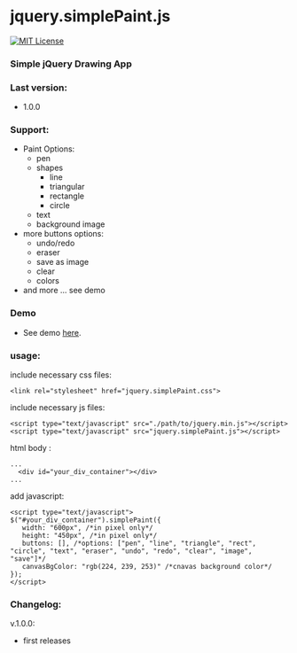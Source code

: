 jquery.simplePaint.js
==========
[![MIT License][license-image]][license-url]

[license-image]: http://img.shields.io/badge/license-MIT-blue.svg?style=flat
[license-url]: LICENSE

### Simple jQuery Drawing App

### Last version:
* 1.0.0

### Support:
* Paint Options:
  - pen
  - shapes
    - line
    - triangular
    - rectangle
    - circle
   - text
   - background image
 * more buttons options:
   - undo/redo
   - eraser
   - save as image
   - clear
   - colors
 * and more ... see demo

### Demo
* See demo <a href="http://meshesha.js.org/simplePaint/" target="_blank">here</a>.

###  usage:
 include necessary css files:
 ```
<link rel="stylesheet" href="jquery.simplePaint.css">
```
 include necessary js files:
 ```
<script type="text/javascript" src="./path/to/jquery.min.js"></script>
<script type="text/javascript" src="jquery.simplePaint.js"></script>
 ```
 html body :
 ```
 ...
   <div id="your_div_container"></div>
 ...
 ```
 add javascript:
 ```
<script type="text/javascript">
 $("#your_div_container").simplePaint({
    width: "600px", /*in pixel only*/
    height: "450px", /*in pixel only*/
    buttons: [], /*options: ["pen", "line", "triangle", "rect", "circle", "text", "eraser", "undo", "redo", "clear", "image", "save"]*/
    canvasBgColor: "rgb(224, 239, 253)" /*cnavas background color*/
 });
</script>
 ``` 

 
###  Changelog:
 v.1.0.0:
 - first releases

